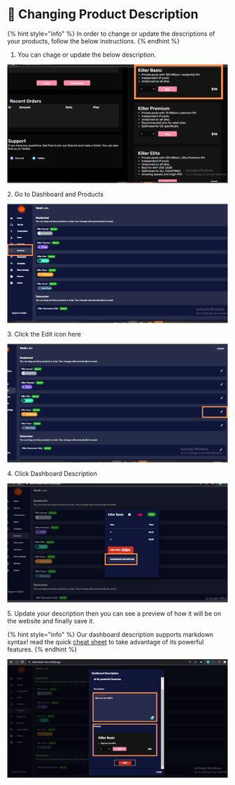 # 📜 Changing Product Description

{% hint style="info" %}
In order to change or update the descriptions of your products, follow the below instructions.&#x20;
{% endhint %}

1. You can chage or update the below description.&#x20;

![](<../.gitbook/assets/1 (90).png>)

2\. Go to Dashboard and Products

![](<../.gitbook/assets/1 (91).png>)

3\. Click the Edit icon here

![](<../.gitbook/assets/1 (92).png>)

4\. Click Dashboard Description&#x20;

![](<../.gitbook/assets/1 (94) (1).png>)

5\. Update your description then you can see a  preview of how it will be on the website and finally save it.&#x20;

{% hint style="info" %}
Our dashboard description supports markdown syntax! read the quick [cheat sheet](https://www.markdownguide.org/cheat-sheet/) to take advantage of its powerful features.
{% endhint %}

![](<../.gitbook/assets/1 (95).png>)
